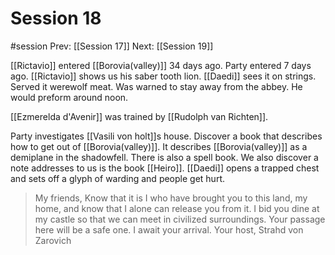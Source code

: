 # Session 18
#session
Prev: [[Session 17]]
Next: [[Session 19]]

[[Rictavio]] entered [[Borovia(valley)]] 34 days ago. Party entered 7 days ago. [[Rictavio]] shows us his saber tooth lion. [[Daedi]] sees it on strings. Served it werewolf meat. Was warned to stay away from the abbey. He would preform around noon. 

[[Ezmerelda d'Avenir]] was trained by [[Rudolph van Richten]].

Party investigates [[Vasili von holt]]s house. Discover a book that describes how to get out of [[Borovia(valley)]]. It describes [[Borovia(valley)]] as a demiplane in the shadowfell. There is also a spell book. We also discover a note addresses to us is the book [[Heiro]]. [[Daedi]] opens a trapped chest and sets off a glyph of warding and people get hurt. 

> My friends, Know that it is I who have brought you to this land, my home, and know that I alone can release you from it. I bid you dine at my castle so that we can meet in civilized surroundings. Your passage here will be a safe one. I await your arrival. Your host, Strahd von Zarovich